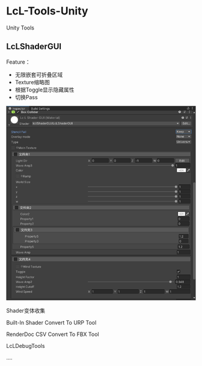 # LcL-Tools-Unity

Unity Tools

## LcLShaderGUI

Feature：

- 无限嵌套可折叠区域
- Texture缩略图
- 根据Toggle显示隐藏属性
- 切换Pass


![1709521640412](image/README/1709521640412.png)

Shader变体收集

Built-In Shader Convert To URP Tool

RenderDoc CSV Convert To FBX Tool

LcLDebugTools

....
